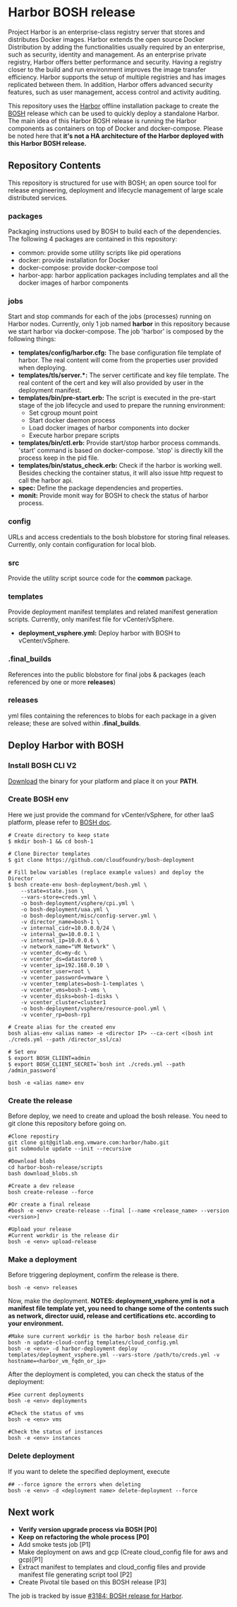 # Harbor BOSH release

Project Harbor is an enterprise-class registry server that stores and distributes Docker images. Harbor extends the open source Docker Distribution by adding the functionalities usually required by an enterprise, such as security, identity and management. As an enterprise private registry, Harbor offers better performance and security. Having a registry closer to the build and run environment improves the image transfer efficiency. Harbor supports the setup of multiple registries and has images replicated between them. In addition, Harbor offers advanced security features, such as user management, access control and activity auditing.

This repository uses the [Harbor](https://github.com/vmware/harbor) offline installation package to create the [BOSH](https://bosh.io) release which can be used to quickly deploy a standalone Harbor. The main idea of this Harbor BOSH release is running the Harbor components as containers on top of Docker and docker-compose. Please be noted here that **it's not a HA architecture of the Harbor deployed with this Harbor BOSH release.**

## Repository Contents

This repository is structured for use with BOSH; an open source tool for release engineering, deployment and lifecycle management of large scale distributed services. 

### packages
Packaging instructions used by BOSH to build each of the dependencies. The following 4 packages are contained in this repository:
* common: provide some utility scripts like pid operations
* docker: provide installation for Docker
* docker-compose: provide docker-compose tool
* harbor-app: harbor application packages including templates and all the docker images of harbor components

### jobs
Start and stop commands for each of the jobs (processes) running on Harbor nodes. Currently, only 1 job named **harbor** in this repository because we start harbor via docker-compose.
The job 'harbor' is composed by the following things:
* **templates/config/harbor.cfg:** The base configuration file template of harbor. The real content will come from the properties user provided when deploying.
* **templates/tls/server.*:** The server certificate and key file template. The real content of the cert and key will also provided by user in the deployment manifest.
* **templates/bin/pre-start.erb:** The script is executed in the pre-start stage of the job lifecycle and used to prepare the running environment:
  * Set cgroup mount point
  * Start docker daemon process
  * Load docker images of harbor components into docker
  * Execute harbor prepare scripts
* **templates/bin/ctl.erb:** Provide start/stop harbor process commands. 'start' command is based on docker-compose. 'stop' is directly kill the process keep in the pid file.
* **templates/bin/status_check.erb:** Check if the harbor is working well. Besides checking the container status, it will also issue http request to call the harbor api.
* **spec:** Define the package dependencies and properties.
* **monit:** Provide monit way for BOSH to check the status of harbor process.

### config
URLs and access credentials to the bosh blobstore for storing final releases. Currently, only contain configuration for local blob.

### src
Provide the utility script source code for the **common** package.

### templates
Provide deployment manifest templates and related manifest generation scripts. Currently, only manifest file for vCenter/vSphere.
* **deployment_vsphere.yml:** Deploy harbor with BOSH to vCenter/vSphere.

### .final_builds
References into the public blobstore for final jobs & packages (each referenced by one or more **releases**)

### releases
yml files containing the references to blobs for each package in a given release; these are solved within **.final_builds**.

## Deploy Harbor with BOSH

### Install BOSH CLI V2
[Download](https://bosh.io/docs/cli-v2.html#install) the binary for your platform and place it on your **PATH**.

### Create BOSH env
Here we just provide the command for vCenter/vSphere, for other IaaS platform, please refer to [BOSH doc](https://bosh.io/docs/init.html).
```
# Create directory to keep state
$ mkdir bosh-1 && cd bosh-1

# Clone Director templates
$ git clone https://github.com/cloudfoundry/bosh-deployment

# Fill below variables (replace example values) and deploy the Director
$ bosh create-env bosh-deployment/bosh.yml \
    --state=state.json \
    --vars-store=creds.yml \
    -o bosh-deployment/vsphere/cpi.yml \
    -o bosh-deployment/uaa.yml \
    -o bosh-deployment/misc/config-server.yml \
    -v director_name=bosh-1 \
    -v internal_cidr=10.0.0.0/24 \
    -v internal_gw=10.0.0.1 \
    -v internal_ip=10.0.0.6 \
    -v network_name="VM Network" \
    -v vcenter_dc=my-dc \
    -v vcenter_ds=datastore0 \
    -v vcenter_ip=192.168.0.10 \
    -v vcenter_user=root \
    -v vcenter_password=vmware \
    -v vcenter_templates=bosh-1-templates \
    -v vcenter_vms=bosh-1-vms \
    -v vcenter_disks=bosh-1-disks \
    -v vcenter_cluster=cluster1
    -o bosh-deployment/vsphere/resource-pool.yml \
    -v vcenter_rp=bosh-rp1

# Create alias for the created env
bosh alias-env <alias name> -e <director IP> --ca-cert <(bosh int ./creds.yml --path /director_ssl/ca)

# Set env
$ export BOSH_CLIENT=admin
$ export BOSH_CLIENT_SECRET=`bosh int ./creds.yml --path /admin_password`

bosh -e <alias name> env

```

### Create the release
Before deploy, we need to create and upload the bosh release. You need to git clone this repository before going on.
```
#Clone repostiry
git clone git@gitlab.eng.vmware.com:harbor/habo.git
git submodule update --init --recursive

#Download blobs
cd harbor-bosh-release/scripts
bash download_blobs.sh

#Create a dev release
bosh create-release --force

#Or create a final release
#bosh -e <env> create-release --final [--name <release_name> --version <version>]

#Upload your release
#Current workdir is the release dir
bosh -e <env> upload-release

```

### Make a deployment
Before triggering deployment, confirm the release is there.
```
bosh -e <env> releases

```
Now, make the deployment.
**NOTES: deployment_vsphere.yml is not a manifest file template yet, you need to change some of the contents such as network, director uuid, release and certifications etc. according to your environment.**

```
#Make sure current workdir is the harbor bosh release dir
bosh -n update-cloud-config templates/cloud_config.yml
bosh -e <env> -d harbor-deployment deploy templates/deployment_vsphere.yml --vars-store /path/to/creds.yml -v hostname=<harbor_vm_fqdn_or_ip>

```
After the deployment is completed, you can check the status of the deployment:

```
#See current deployments
bosh -e <env> deployments

#Check the status of vms
bosh -e <env> vms

#Check the status of instances
bosh -e <env> instances

```

### Delete deployment
If you want to delete the specified deployment, execute

```
## --force ignore the errors when deleting
bosh -e <env> -d <deployment name> delete-deployment --force

```

## Next work
* **Verify version upgrade process via BOSH [P0]**
* **Keep on refactoring the whole process [P0]**
* Add smoke tests job [P1]
* Make deployment on aws and gcp (Create cloud_config file for aws and gcp)[P1]
* Extract manifest to templates and cloud_config files and provide manifest file generating script tool [P2]
* Create Pivotal tile based on this BOSH release [P3]

The job is tracked by issue [#3184: BOSH release for Harbor](https://github.com/vmware/harbor/issues/3184).
